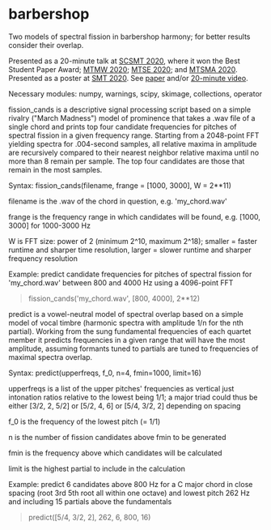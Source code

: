 # barbershop
Two models of spectral fission in barbershop harmony; for better results consider their overlap.

Presented as a 20-minute talk at <a href="https://www.scsmt.org/conferences/scsmt-2020/">SCSMT 2020</a>, where it won the Best Student Paper Award; <a href="https://www.mtmw.org/index.php/conferences/programs?year=2020/">MTMW 2020</a>; <a href="https://musictheorysoutheast.com/2020-conference-program/">MTSE 2020</a>; and <a href="http://www.musictheorymidatlantic.org/2020/OnlineConference.html">MTSMA 2020</a>. Presented as a poster at <a href="https://societymusictheory.org/meetings/ams-smt-2020">SMT 2020</a>. See <a href="https://github.com/jordan-lenchitz/barbershop/blob/master/Spectral%20Fission%20in%20Barbershop%20Harmony.pdf">paper</a> and/or <a href="https://www.youtube.com/watch?v=zJOCxsJA1LA">20-minute video</a>. 

Necessary modules: numpy, warnings, scipy, skimage, collections, operator

fission_cands is a descriptive signal processing script based on a simple rivalry ("March Madness") model of prominence that takes a .wav file of a single chord and prints top four candidate frequencies for pitches of spectral fission in a given frequency range. Starting from a 2048-point FFT yielding spectra for .004-second samples, all relative maxima in amplitude are recursively compared to their nearest neighbor relative maxima until no more than 8 remain per sample. The top four candidates are those that remain in the most samples.

Syntax: fission_cands(filename, frange = [1000, 3000], W = 2**11)

filename is the .wav of the chord in question, e.g. 'my_chord.wav'

frange is the frequency range in which candidates will be found, e.g. [1000, 3000] for 1000-3000 Hz

W is FFT size: power of 2 (minimum 2^10, maximum 2^18); smaller = faster runtime and sharper time resolution, larger = slower runtime and sharper frequency resolution

Example: predict candidate frequencies for pitches of spectral fission for 'my_chord.wav' between 800 and 4000 Hz using a 4096-point FFT 
>fission_cands('my_chord.wav', [800, 4000], 2**12)

predict is a vowel-neutral model of spectral overlap based on a simple model of vocal timbre (harmonic spectra with amplitude 1/n for the nth partial). Working from the sung fundamental frequencies of each quartet member it predicts frequencies in a given range that will have the most amplitude, assuming formants tuned to partials are tuned to frequencies of maximal spectra overlap.

Syntax: predict(upperfreqs, f_0, n=4, fmin=1000, limit=16)

upperfreqs is a list of the upper pitches' frequencies as vertical just intonation ratios relative to the lowest being 1/1; a major triad could thus be either [3/2, 2, 5/2] or [5/2, 4, 6] or [5/4, 3/2, 2] depending on spacing

f_0 is the frequency of the lowest pitch (= 1/1)

n is the number of fission candidates above fmin to be generated

fmin is the frequency above which candidates will be calculated

limit is the highest partial to include in the calculation

Example: predict 6 candidates above 800 Hz for a C major chord in close spacing (root 3rd 5th root all within one octave) and lowest pitch 262 Hz and including 15 partials above the fundamentals
>predict([5/4, 3/2, 2], 262, 6, 800, 16)

